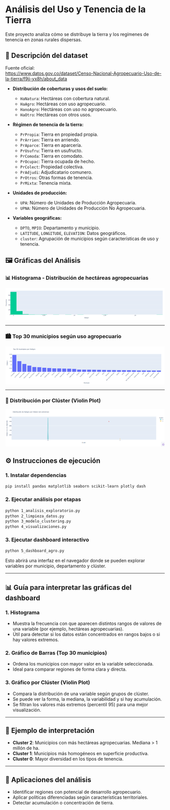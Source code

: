 # Análisis del Uso y Tenencia de la Tierra

Este proyecto analiza cómo se distribuye la tierra y los regímenes de tenencia en zonas rurales dispersas.

## 📄 Descripción del dataset

Fuente oficial:  
https://www.datos.gov.co/dataset/Censo-Nacional-Agropecuario-Uso-de-la-tierra/f9jj-yx8h/about_data

- **Distribución de coberturas y usos del suelo:**
  - `HaNatura`: Hectáreas con cobertura natural.
  - `HaAgro`: Hectáreas con uso agropecuario.
  - `HanoAgro`: Hectáreas con uso no agropecuario.
  - `HaOtro`: Hectáreas con otros usos.

- **Régimen de tenencia de la tierra:**
  - `PrPropia`: Tierra en propiedad propia.
  - `PrArrien`: Tierra en arriendo.
  - `PrAparce`: Tierra en aparcería.
  - `PrUsufru`: Tierra en usufructo.
  - `PrComoda`: Tierra en comodato.
  - `PrOcupac`: Tierra ocupada de hecho.
  - `PrColect`: Propiedad colectiva.
  - `PrAdjudi`: Adjudicatario comunero.
  - `PrOtros`: Otras formas de tenencia.
  - `PrMixta`: Tenencia mixta.

- **Unidades de producción:**
  - `UPA`: Número de Unidades de Producción Agropecuaria.
  - `UPNA`: Número de Unidades de Producción No Agropecuaria.

- **Variables geográficas:**
  - `DPTO`, `MPIO`: Departamento y municipio.
  - `LATITUDE`, `LONGITUDE`, `ELEVATION`: Datos geográficos.
  - `cluster`: Agrupación de municipios según características de uso y tenencia.

## 🖼️ Gráficas del Análisis

### 📊 Histograma - Distribución de hectáreas agropecuarias
![Histograma HaAgro](./assets/histograma_HaAgro.png)

---

### 🏙️ Top 30 municipios según uso agropecuario
![Top 30 Municipios HaAgro](./assets/top_municipios_HaAgro.png)

---

### 🎯 Distribución por Clúster (Violin Plot)
![Violin Plot por Clúster](./assets/violin_cluster_HaAgro.png)


## ⚙️ Instrucciones de ejecución

### 1. Instalar dependencias
```bash
pip install pandas matplotlib seaborn scikit-learn plotly dash
```

### 2. Ejecutar análisis por etapas
```bash
python 1_analisis_exploratorio.py
python 2_limpieza_datos.py
python 3_modelo_clustering.py
python 4_visualizaciones.py
```

### 3. Ejecutar dashboard interactivo
```bash
python 5_dashboard_agro.py
```

Esto abrirá una interfaz en el navegador donde se pueden explorar variables por municipio, departamento y clúster.

---

## 📊 Guía para interpretar las gráficas del dashboard

### 1. **Histograma**
- Muestra la frecuencia con que aparecen distintos rangos de valores de una variable (por ejemplo, hectáreas agropecuarias).
- Útil para detectar si los datos están concentrados en rangos bajos o si hay valores extremos.

### 2. **Gráfico de Barras (Top 30 municipios)**
- Ordena los municipios con mayor valor en la variable seleccionada.
- Ideal para comparar regiones de forma clara y directa.

### 3. **Gráfico por Clúster (Violin Plot)**
- Compara la distribución de una variable según grupos de clúster.
- Se puede ver la forma, la mediana, la variabilidad y si hay acumulación.
- Se filtran los valores más extremos (percentil 95) para una mejor visualización.

---

## 📌 Ejemplo de interpretación

- **Cluster 2**: Municipios con más hectáreas agropecuarias. Mediana > 1 millón de ha.
- **Cluster 1**: Municipios más homogéneos en superficie productiva.
- **Cluster 0**: Mayor diversidad en los tipos de tenencia.

---

## 🎯 Aplicaciones del análisis

- Identificar regiones con potencial de desarrollo agropecuario.
- Aplicar políticas diferenciadas según características territoriales.
- Detectar acumulación o concentración de tierra.
